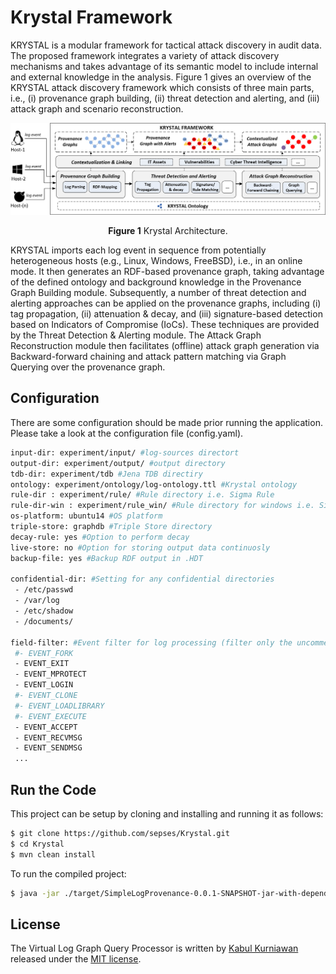 # Krystal Framework
KRYSTAL is a modular framework for tactical attack discovery in audit data. The proposed framework integrates a variety of attack discovery mechanisms and takes advantage of its semantic model to include internal and external knowledge in the analysis. Figure 1 gives an overview of the KRYSTAL attack discovery framework which consists of three main parts, i.e., (i) provenance graph building, (ii) threat detection and alerting, and (iii) attack graph and scenario reconstruction.

![ ](https://raw.githubusercontent.com/kabulkurniawan/Krystal/main/architecture-latest3.png)<p align="center"> **Figure 1** Krystal Architecture.

KRYSTAL imports each log event in sequence from potentially heterogeneous hosts (e.g., Linux, Windows, FreeBSD), i.e., in an online mode. It then generates an RDF-based provenance graph, taking advantage of the defined ontology and background knowledge in the Provenance Graph Building module. Subsequently, a number of threat detection and alerting approaches can be applied on the provenance graphs, including (i) tag propagation, (ii) attenuation & decay, and (iii) signature-based detection based on Indicators of Compromise (IoCs). These techniques are provided by the Threat Detection & Alerting module. The Attack Graph Reconstruction module then facilitates (offline) attack graph generation via Backward-forward chaining and attack pattern matching via Graph Querying over the provenance graph. 


## Configuration

There are some configuration should be made prior running the application. Please take a look at the configuration file (config.yaml).


```bash
input-dir: experiment/input/ #log-sources directort
output-dir: experiment/output/ #output directory 
tdb-dir: experiment/tdb #Jena TDB directiry
ontology: experiment/ontology/log-ontology.ttl #Krystal ontology
rule-dir : experiment/rule/ #Rule directory i.e. Sigma Rule
rule-dir-win : experiment/rule_win/ #Rule directory for windows i.e. Sigma Rule for windows 
os-platform: ubuntu14 #OS platform
triple-store: graphdb #Triple Store directory
decay-rule: yes #Option to perform decay
live-store: no #Option for storing output data continuosly
backup-file: yes #Backup RDF output in .HDT

confidential-dir: #Setting for any confidential directories
 - /etc/passwd 
 - /var/log
 - /etc/shadow
 - /documents/

field-filter: #Event filter for log processing (filter only the uncommented events (event with #))
 #- EVENT_FORK
 - EVENT_EXIT
 - EVENT_MPROTECT
 - EVENT_LOGIN
 #- EVENT_CLONE
 #- EVENT_LOADLIBRARY
 #- EVENT_EXECUTE
 - EVENT_ACCEPT
 - EVENT_RECVMSG
 - EVENT_SENDMSG
 ...
```


## Run the Code

This project can be setup by cloning and installing and running it as follows:

```bash
$ git clone https://github.com/sepses/Krystal.git
$ cd Krystal
$ mvn clean install
```
To run the compiled project: 

```bash
$ java -jar ./target/SimpleLogProvenance-0.0.1-SNAPSHOT-jar-with-dependencies.jar
```

## License

The Virtual Log Graph Query Processor is written by [Kabul Kurniawan](https://kabulkurniawan.github.io/) released under the [MIT license](http://opensource.org/licenses/MIT).

